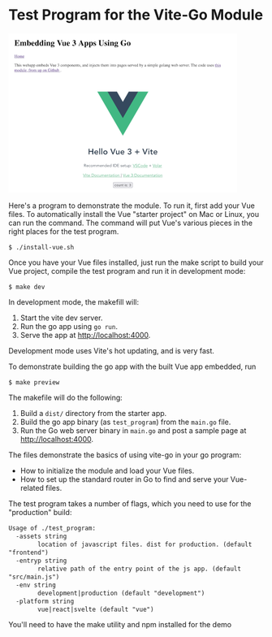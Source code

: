 # Test Program for the Vite-Go Module

![Sample program page](./sample-program.png)

Here's a program to demonstrate the module. To run it, first add your Vue files. To automatically install the Vue "starter project" on Mac or Linux, you can run the command. The command will put Vue's various pieces in the right places for the test program.

```shell
$ ./install-vue.sh
```

Once you have your Vue files installed, just run the make script to build your Vue project, compile the test program and run it in development mode:

```shell
$ make dev
```

In development mode, the makefill will:

1. Start the vite dev server.
2. Run the go app using `go run`.
3. Serve the app at [http://localhost:4000](http://localhost:4000).

Development mode uses Vite's hot updating, and is very fast.

To demonstrate building the go app with the built Vue app embedded, run

```shell
$ make preview
```

The makefile will do the following:

1. Build a `dist/` directory from the starter app.
2. Build the go app binary (as `test_program`) from the `main.go` file.
2. Run the Go web server binary in `main.go` and post a sample page at [http://localhost:4000](http://localhost:4000).

The files demonstrate the basics of using vite-go in your go program:

* How to initialize the module and load your Vue files.
* How to set up the standard router in Go to find and serve your Vue-related files.

The test program takes a number of flags, which you need to use for the "production" build:

```shell
Usage of ./test_program:
  -assets string
    	location of javascript files. dist for production. (default "frontend")
  -entryp string
    	relative path of the entry point of the js app. (default "src/main.js")
  -env string
    	development|production (default "development")
  -platform string
    	vue|react|svelte (default "vue")
```

You'll need to have the make utility and npm installed for the demo 
